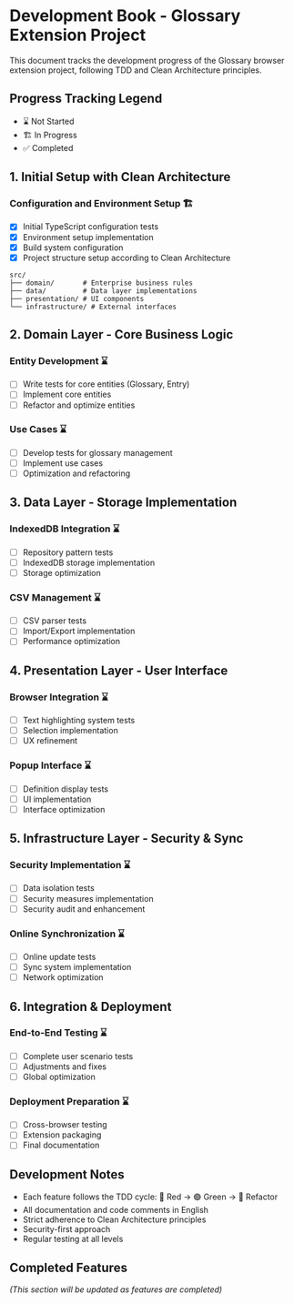 # Development Book - Glossary Extension Project

This document tracks the development progress of the Glossary browser extension project, following TDD and Clean Architecture principles.

## Progress Tracking Legend
- ⌛ Not Started
- 🏗️ In Progress
- ✅ Completed

## 1. Initial Setup with Clean Architecture
### Configuration and Environment Setup 🏗️
- [x] Initial TypeScript configuration tests
- [x] Environment setup implementation
- [x] Build system configuration
- [x] Project structure setup according to Clean Architecture

```
src/
├── domain/       # Enterprise business rules
├── data/         # Data layer implementations
├── presentation/ # UI components
└── infrastructure/ # External interfaces
```

## 2. Domain Layer - Core Business Logic
### Entity Development ⌛
- [ ] Write tests for core entities (Glossary, Entry)
- [ ] Implement core entities
- [ ] Refactor and optimize entities

### Use Cases ⌛
- [ ] Develop tests for glossary management
- [ ] Implement use cases
- [ ] Optimization and refactoring

## 3. Data Layer - Storage Implementation
### IndexedDB Integration ⌛
- [ ] Repository pattern tests
- [ ] IndexedDB storage implementation
- [ ] Storage optimization

### CSV Management ⌛
- [ ] CSV parser tests
- [ ] Import/Export implementation
- [ ] Performance optimization

## 4. Presentation Layer - User Interface
### Browser Integration ⌛
- [ ] Text highlighting system tests
- [ ] Selection implementation
- [ ] UX refinement

### Popup Interface ⌛
- [ ] Definition display tests
- [ ] UI implementation
- [ ] Interface optimization

## 5. Infrastructure Layer - Security & Sync
### Security Implementation ⌛
- [ ] Data isolation tests
- [ ] Security measures implementation
- [ ] Security audit and enhancement

### Online Synchronization ⌛
- [ ] Online update tests
- [ ] Sync system implementation
- [ ] Network optimization

## 6. Integration & Deployment
### End-to-End Testing ⌛
- [ ] Complete user scenario tests
- [ ] Adjustments and fixes
- [ ] Global optimization

### Deployment Preparation ⌛
- [ ] Cross-browser testing
- [ ] Extension packaging
- [ ] Final documentation

## Development Notes
- Each feature follows the TDD cycle: 🔴 Red → 🟢 Green → 🔄 Refactor
- All documentation and code comments in English
- Strict adherence to Clean Architecture principles
- Security-first approach
- Regular testing at all levels

## Completed Features
*(This section will be updated as features are completed)*
